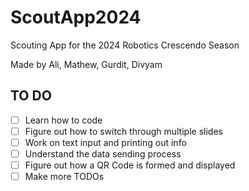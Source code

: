 # ScoutApp2024
Scouting App for the 2024 Robotics Crescendo Season

Made by Ali, Mathew, Gurdit, Divyam

## TO DO
- [ ] Learn how to code
- [ ] Figure out how to switch through multiple slides
- [ ] Work on text input and printing out info
- [ ] Understand the data sending process
- [ ] Figure out how a QR Code is formed and displayed
- [ ] Make more TODOs

